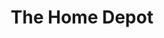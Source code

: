 ---
title: "The Home Depot"
url: /fort-collins/the-home-depot-east-magnolia-street/
shop: Baumarkt
---